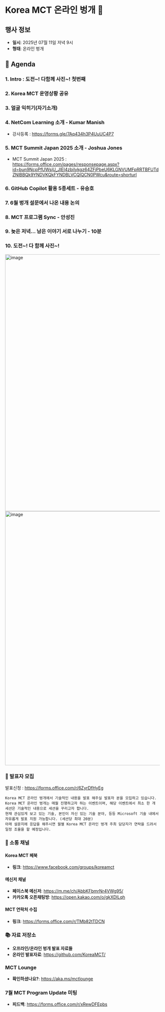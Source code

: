 # Korea MCT 온라인 벙개 📅

## 행사 정보
- **일시**: 2025년 07월 11일 저녁 9시
- **형태**: 온라인 벙개

## 📌 Agenda

### 1. Intro : 도전~! 다함께 사진~! 첫번째
### 2. Korea MCT 운영상황 공유
### 3. 얼굴 익히기(자기소개)
### 4. NetCom Learning 소개 - Kumar Manish
- 강사등록 : https://forms.gle/7Aq434h3P4UuUC4P7
### 5. MCT Summit Japan 2025 소개 - Joshua Jones
- MCT Summit Japan 2025 : https://forms.office.com/pages/responsepage.aspx?id=bun9NcpPfUWsjU_JlEI4zbiIykgz64ZFjPbeU6KLGNVUMFpRRTBFUTdZNlBBQk9YNDVKQkFYNDBLVCQlQCN0PWcu&route=shorturl
### 6. GitHub Copilot 활용 5종세트 - 유승호
### 7. 6월 벙개 설문에서 나온 내용 논의
### 8. MCT 프로그램 Sync - 안성진
### 9. 늦은 저녁… 남은 이야기 서로 나누기 - 10분
### 10. 도전~! 다 함께 사진~!

<img width="901" height="837" alt="image" src="https://github.com/user-attachments/assets/2c47298c-55d5-49d0-a86a-44cc56ed5f68" />
<img width="910" height="828" alt="image" src="https://github.com/user-attachments/assets/fbbba457-24d5-4b22-a0a2-06dc7a67752c" />



### 🔗 발표자 모집
발표신청 : https://forms.office.com/r/6ZyrDfHyEg
```
Korea MCT 온라인 벙개에서 기술적인 내용을 발표 해주실 발표자 분을 모집하고 있습니다.
Korea MCT 온라인 벙개는 매월 진행하고자 하는 이벤트이며, 해당 이벤트에서 최소 한 개 세션은 기술적인 내용으로 세션을 꾸리고자 합니다.
현재 관심있게 보고 있는 기술, 본인이 자신 있는 기술 분야, 등등 Microsoft 기술 내에서 자유롭게 발표 지원 가능합니다. (세션당 최대 20분)
아래 설문지에 응답을 해주시면 월별 Korea MCT 온라인 벙개 주최 담당자가 연락을 드려서 일정 조율을 할 예정입니다.
```

### 🔗 소통 채널
#### Korea MCT 페북
- **링크**: https://www.facebook.com/groups/koreamct
#### 메신저 채널
- **페이스북 메신저**: https://m.me/ch/AbbKFbmrNr4VWg95/
- **카카오톡 오픈채팅방**: https://open.kakao.com/o/gkXDlLqh
#### MCT 연락처 수집
- **링크**: https://forms.office.com/r/TMb82tTDCN
### 📚 자료 저장소
- **오프라인/온라인 벙개 발표 자료들**
- **온라인 발표자료**: https://github.com/KoreaMCT/
### MCT Lounge
- **확인하셨나요?**: https://aka.ms/mctlounge
### 7월 MCT Program Update 미팅
- **피드백**: https://forms.office.com/r/xRewDFEpbs
